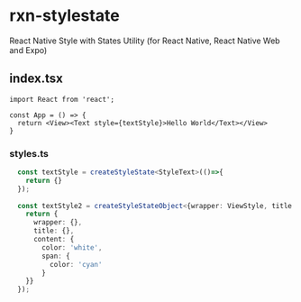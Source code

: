 # rxn-stylestate
React Native Style with States Utility (for React Native, React Native Web and Expo)


## index.tsx
```tsx
import React from 'react';

const App = () => {
  return <View><Text style={textStyle}>Hello World</Text></View>
}
```

### styles.ts
```ts
  const textStyle = createStyleState<StyleText>(()=>{
    return {}
  });
  
  const textStyle2 = createStyleStateObject<{wrapper: ViewStyle, title: StyleText, content: <StyleText, {span: StyleText}>}>(()=>{
    return {
      wrapper: {},
      title: {},
      content: {
        color: 'white',
        span: {
          color: 'cyan'
        }
    }}
  });
```
